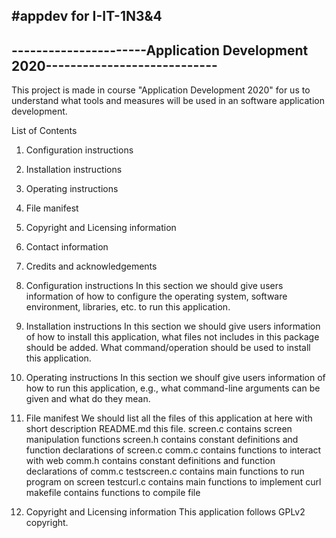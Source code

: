 #appdev for I-IT-1N3&4
------------------------------------------------------------------------------
----------------------Application Development 2020----------------------------
------------------------------------------------------------------------------

This project is made in course "Application Development 2020" for us to 
understand what tools and measures will be used in an software application 
development.

List of Contents
1. Configuration instructions
2. Installation instructions
3. Operating instructions
4. File manifest
5. Copyright and Licensing information
6. Contact information
7. Credits and acknowledgements

1. Configuration instructions
	In this section we should give users information of how to configure
	the operating system, software environment, libraries, etc. to run
	this application.

2. Installation instructions
	In this section we should give users information of how to install this
	application, what files not includes in this package should be added.
	What command/operation should be used to install this application.

3. Operating instructions
	In this section we shoulf give users information of how to run this 
	application, e.g., what command-line arguments can be given and what 
	do they mean.

4. File manifest
	We should list all the files of this application at here with short
	description
	README.md		this file.
	screen.c		contains screen manipulation functions
	screen.h		contains constant definitions and function declarations
					of screen.c
	comm.c			contains functions to interact with web
	comm.h			contains constant definitions and function declarations
					of comm.c
	testscreen.c	contains main functions to run program on screen
	testcurl.c		contains main functions to implement curl
	makefile		contains functions to compile file	

5. Copyright and Licensing information
	This application follows GPLv2 copyright.
